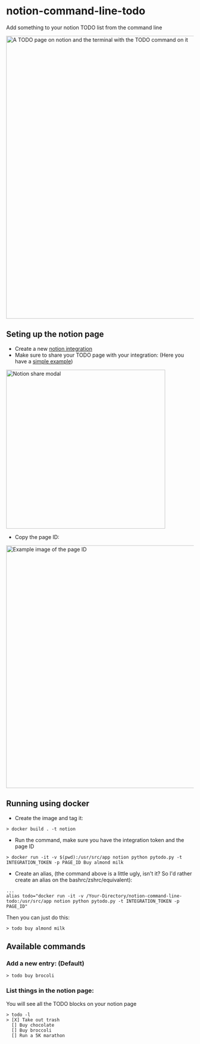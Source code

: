 # notion-command-line-todo
Add something to your notion TODO list from the command line

<img width="760" alt="A TODO page on notion and the terminal with the TODO command on it" src="https://user-images.githubusercontent.com/5288503/160753789-17d93613-ea89-4379-8e86-d06bf2251a89.png">

## Seting up the notion page

- Create a new [notion integration](https://developers.notion.com/docs/getting-started#step-1-create-an-integration)
- Make sure to share your TODO page with your integration: (Here you have a [simple example](https://keeeevin.notion.site/TODO-f0f9e8f1c35744ee8bf87fa2dd83882a))
<img width="427" alt="Notion share modal" src="https://user-images.githubusercontent.com/5288503/159582677-c1d4c2f5-2d07-44fe-92a1-34ef524f1d20.png">

- Copy the page ID: 
<img width="652" alt="Example image of the page ID" src="https://user-images.githubusercontent.com/5288503/160753469-7deaacfe-1704-4bcc-9a8a-c30924c5ce78.png">


## Running using docker

 - Create the image and tag it:
```
> docker build . -t notion 
```

- Run the command, make sure you have the integration token and the page ID 
```
> docker run -it -v $(pwd):/usr/src/app notion python pytodo.py -t INTEGRATION_TOKEN -p PAGE_ID Buy almond milk
```

- Create an alias, (the command above is a little ugly, isn't it? So I'd rather create an alias on the bashrc/zshrc/equivalent):
```
...
alias todo="docker run -it -v /Your-Directory/notion-command-line-todo:/usr/src/app notion python pytodo.py -t INTEGRATION_TOKEN -p PAGE_ID"
```

Then you can just do this:

```
> todo buy almond milk
```

## Available commands

### Add a new entry: (Default)


```
> todo buy brocoli 
```

### List things in the notion page: 

You will see all the TODO blocks on your notion page

```
> todo -l
> [X] Take out trash
  [] Buy chocolate
  [] Buy broccoli
  [] Run a 5K marathon
```
